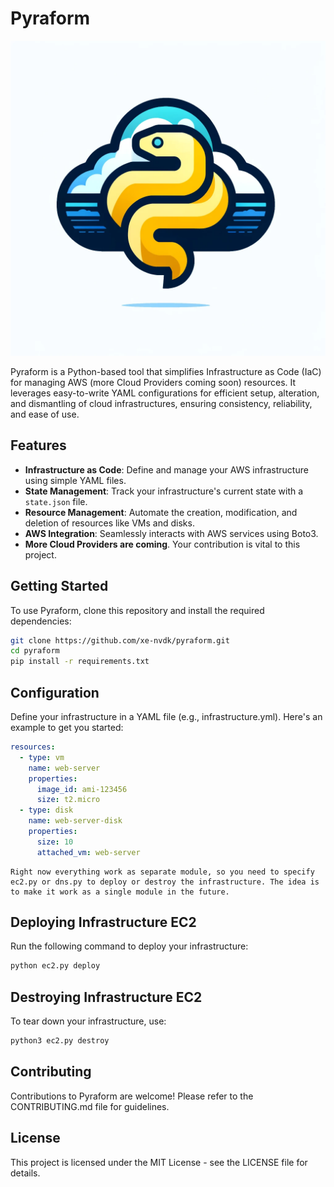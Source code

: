 # Pyraform

![Pyraform](<pyraform.webp>)

Pyraform is a Python-based tool that simplifies Infrastructure as Code (IaC) for managing AWS (more Cloud Providers coming soon) resources. It leverages easy-to-write YAML configurations for efficient setup, alteration, and dismantling of cloud infrastructures, ensuring consistency, reliability, and ease of use.

## Features

- **Infrastructure as Code**: Define and manage your AWS infrastructure using simple YAML files.
- **State Management**: Track your infrastructure's current state with a `state.json` file.
- **Resource Management**: Automate the creation, modification, and deletion of resources like VMs and disks.
- **AWS Integration**: Seamlessly interacts with AWS services using Boto3.
- **More Cloud Providers are coming**. Your contribution is vital to this project.

## Getting Started

To use Pyraform, clone this repository and install the required dependencies:

```bash
git clone https://github.com/xe-nvdk/pyraform.git
cd pyraform
pip install -r requirements.txt
```

## Configuration
Define your infrastructure in a YAML file (e.g., infrastructure.yml). Here's an example to get you started:

```yaml
resources:
  - type: vm
    name: web-server
    properties:
      image_id: ami-123456
      size: t2.micro
  - type: disk
    name: web-server-disk
    properties:
      size: 10
      attached_vm: web-server
```

```note
Right now everything work as separate module, so you need to specify ec2.py or dns.py to deploy or destroy the infrastructure. The idea is to make it work as a single module in the future.
```

## Deploying Infrastructure EC2
Run the following command to deploy your infrastructure:

```bash
python ec2.py deploy
```

## Destroying Infrastructure EC2
To tear down your infrastructure, use:

```bash
python3 ec2.py destroy
```

## Contributing
Contributions to Pyraform are welcome! Please refer to the CONTRIBUTING.md file for guidelines.

## License
This project is licensed under the MIT License - see the LICENSE file for details.
